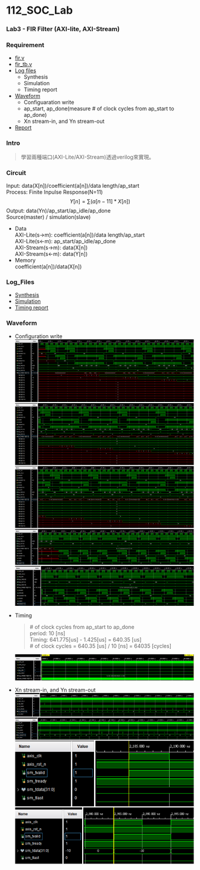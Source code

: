 # 112_SOC_Lab
### Lab3 - FIR Filter (AXI-lite, AXI-Stream)

### Requirement
- [fir.v](./fir.v)
- [fir_tb.v](./fir_tb.v)
- [Log files](###Log_Files)
  - Synthesis
  - Simulation
  - Timing report
- [Waveform](###Waveform)
  - Configuaration write
  - ap_start, ap_done(measure # of clock cycles from ap_start to ap_done)
  - Xn stream-in, and Yn stream-out
- [Report](./report.pdf)

### Intro
> 學習兩種端口(AXI-Lite/AXI-Stream)透過verilog來實現。

### Circuit
Input: data(X[n])/coefficient(a[n])/data length/ap_start  
Process: Finite Inpulse Response(N=11)  
$$Y[n] = \sum{(a[n-11]*X[n])}$$ 
Output: data(Yn)/ap_start/ap_idle/ap_done  
Source(master) / simulation(slave)  
- Data  
    AXI-Lite(s->m): coefficient(a[n])/data length/ap_start  
    AXI-Lite(s<-m): ap_start/ap_idle/ap_done  
    AXI-Stream(s->m): data(X[n])  
    AXI-Stream(s<-m): data(Y[n])  
- Memory  
    coefficient(a[n])/data(X[n])  

### Log_Files
- [Synthesis](./log/synthesis_report.vds)
- [Simulation](./log/simulation.log)
- [Timing report](./log/timing_report.txt)
### Waveform
- Configuration write
    ![cofig_1](./waveform/config_write_1.png)
    ![cofig_2](./waveform/config_write_2.png)
    ![cofig_3](./waveform/config_write_3.png)
    ![cofig_4](./waveform/config_write_4.png)
    ![cofig_5](./waveform/config_write_5.png)
- Timing
    > \# of clock cycles from ap_start to ap_done  
    > period: 10 [ns]  
    > Timing: 641.775[us] - 1.425[us] = 640.35 [us]  
    > \# of clock cycles = 640.35 [us] / 10 [ns] = 64035 [cycles]  
    
    ![clock_cycle](./waveform/clock_cycle.png)
- Xn stream-in, and Yn stream-out
    ![streamIn-1](./waveform/data_in_1.png)
    ![streamIn-2](./waveform/data_in_2.png)
    ![streamOut-1](./waveform/data_out_1.png)
    ![streamOut-2](./waveform/data_out_2.png)
